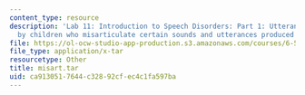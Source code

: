 ```yaml
---
content_type: resource
description: 'Lab 11: Introduction to Speech Disorders: Part 1: Utterances produced
  by children who misarticulate certain sounds and utterances produced by normal children'
file: https://ol-ocw-studio-app-production.s3.amazonaws.com/courses/6-542j-laboratory-on-the-physiology-acoustics-and-perception-of-speech-fall-2005/ca9130517644c32892cfec4c1fa597ba_misart.tar
file_type: application/x-tar
resourcetype: Other
title: misart.tar
uid: ca913051-7644-c328-92cf-ec4c1fa597ba
---
```

